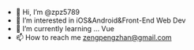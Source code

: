 - 👋 Hi, I’m @zpz5789
- 👀 I’m interested in iOS&Android&Front-End Web Dev
- 🌱 I’m currently learning ... Vue
- 📫 How to reach me zengpengzhan@gmail.com

<!---
zpz5789/zpz5789 is a ✨ special ✨ repository because its `README.md` (this file) appears on your GitHub profile.
You can click the Preview link to take a look at your changes.
--->
